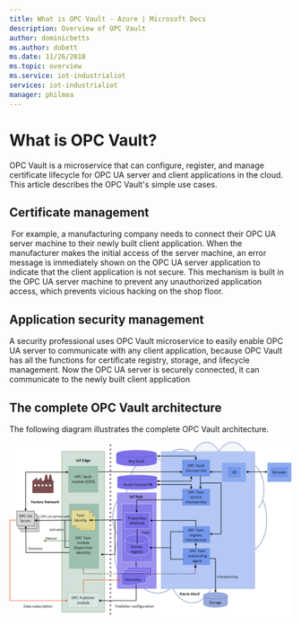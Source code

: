 ```yaml
---
title: What is OPC Vault - Azure | Microsoft Docs
description: Overview of OPC Vault
author: dominicbetts
ms.author: dobett
ms.date: 11/26/2018
ms.topic: overview
ms.service: iot-industrialiot
services: iot-industrialiot
manager: philmea
---
```


# What is OPC Vault?

OPC Vault is a microservice that can configure, register, and manage certificate lifecycle for OPC UA server and client applications in the cloud. This article describes the OPC Vault's simple use cases.

## Certificate management
​
For example, ​a manufacturing company needs to connect their OPC UA server machine to their newly built client application. When the manufacturer makes the initial access of the server machine, an error message is immediately shown on the OPC UA server application to indicate that the client application is not secure. This mechanism is built in the OPC UA server machine to prevent any unauthorized application access, which prevents vicious hacking on the shop floor.​

## Application security management
A security professional uses OPC Vault microservice to easily enable OPC UA server to communicate with any client application, because OPC Vault has all the functions for certificate registry, storage, and lifecycle management. ​Now the OPC UA server is securely connected, it can communicate to the newly built client application

## The complete OPC Vault architecture
The following diagram illustrates the complete OPC Vault architecture.

![OPC Vault architecture](media/overview-opc-vault-architecture/opc-vault.png)